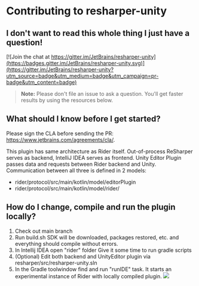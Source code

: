 # Contributing to resharper-unity

## I don't want to read this whole thing I just have a question!

[![Join the chat at https://gitter.im/JetBrains/resharper-unity](https://badges.gitter.im/JetBrains/resharper-unity.svg)](https://gitter.im/JetBrains/resharper-unity?utm_source=badge&utm_medium=badge&utm_campaign=pr-badge&utm_content=badge)
> **Note:** Please don't file an issue to ask a question. You'll get faster results by using the resources below.

## What should I know before I get started?

Please sign the CLA before sending the PR: https://www.jetbrains.com/agreements/cla/.

This plugin has same architecture as Rider itself. Out-of-process ReSharper serves as backend, IntelliJ IDEA serves as frontend. Unity Editor Plugin passes data and requests between Rider backend and Unity.
Communication between all three is defined in 2 models:
 - rider/protocol/src/main/kotlin/model/editorPlugin 
 - rider/protocol/src/main/kotlin/model/rider/

## How do I change, compile and run the plugin locally?

1. Check out main branch
2. Run build.sh
SDK will be downloaded, packages restored, etc. and everything should compile without errors.
3. In Intellij IDEA open "rider" folder
Give it some time to run gradle scripts
4. (Optional) Edit both backend and UnityEditor plugin via resharper/src/resharper-unity.sln  
5. In the Gradle toolwindow find and run "runIDE" task. 
It starts an experimental instance of Rider with locally compiled plugin.
[![](https://user-images.githubusercontent.com/1482681/40919579-32795f52-680a-11e8-8656-89a5275e8570.png)]()
